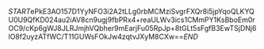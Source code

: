 $START$ePkE3AO157D1YyNFO3i2A2tLLg0rbMCMziSvgrFXQr8i5jpYqoQLKYQU0U9QfKD024au2iAV8cn9ugj9fbPRx4+reaULWv3ics1CMmPY1KsBboEm0rOC9/cKp6gWJ8JLRJmjhVQbher9mEarjFu05RpJp+8tGLt5sFgfB3EwTSjDNj6lO8f2uyzATfWC/T11GUWsFOkJw4zqtvJXyM8CXw==$END$